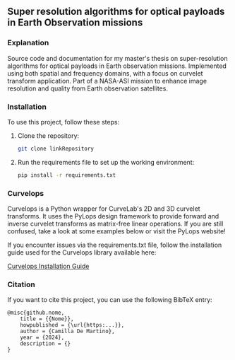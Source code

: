 ## Super resolution algorithms for optical payloads in Earth Observation missions

### Explanation
Source code and documentation for my master's thesis on super-resolution algorithms for optical payloads in Earth observation missions. Implemented using both spatial and frequency domains, with a focus on curvelet transform application. Part of a NASA-ASI mission to enhance image resolution and quality from Earth observation satellites.

### Installation
To use this project, follow these steps:

1. Clone the repository:

    ```bash
    git clone linkRepository
    ```

2. Run the requirements file to set up the working environment:

    ```bash
    pip install -r requirements.txt
    ```

### Curvelops
Curvelops is a Python wrapper for CurveLab's 2D and 3D curvelet transforms. It uses the PyLops design framework to provide forward and inverse curvelet transforms as matrix-free linear operations. If you are still confused, take a look at some examples below or visit the PyLops website!

If you encounter issues via the requirements.txt file, follow the installation guide used for the Curvelops library available here:

[Curvelops Installation Guide](https://github.com/PyLops/curvelops?tab=readme-ov-file)

### Citation
If you want to cite this project, you can use the following BibTeX entry:
```
@misc{github.nome,
    title = {{Nome}},
    howpublished = {\url{https:...}},
    author = {Camilla De Martino},
    year = {2024},
    description = {}
}
```
